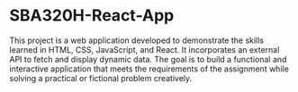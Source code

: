 # SBA320H-React-App

This project is a web application developed to demonstrate the skills learned in HTML, CSS, JavaScript, and React. It incorporates an external API to fetch and display dynamic data. The goal is to build a functional and interactive application that meets the requirements of the assignment while solving a practical or fictional problem creatively.
